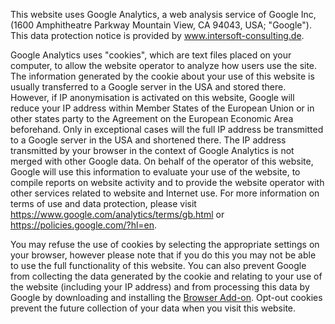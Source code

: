 <head>
<!-- Global site tag (gtag.js) - Google Analytics -->
<script async src="https://www.googletagmanager.com/gtag/js?id=G-S4NKCV622B"></script>
<script>
  window.dataLayer = window.dataLayer || [];
  function gtag(){dataLayer.push(arguments);}
  gtag('js', new Date());

  gtag('config', 'G-S4NKCV622B');
</script>
</head>


This website uses Google Analytics, a web analysis service of Google Inc,
 (1600 Amphitheatre Parkway Mountain View, CA 94043, USA; "Google"). This data protection notice is provided by
 <a href="https://www.intersoft-consulting.de/" target="_blank"> www.intersoft-consulting.de</a>.

Google Analytics uses "cookies", which are text files placed on your computer, to allow the website operator to analyze how users 
use the site. The information generated by the cookie about your use of this website is usually transferred to a Google server in the USA 
and stored there. However, if IP anonymisation is activated on this website, Google will reduce your IP address within Member States of 
the European Union or in other states party to the Agreement on the European Economic Area beforehand. Only in exceptional cases will the
 full IP address be transmitted to a Google server in the USA and shortened there. The IP address transmitted by your browser in the 
context of Google Analytics is not merged with other Google data. On behalf of the operator of this website, Google will use this
 information to evaluate your use of the website, to compile reports on website activity and to provide the website operator with
 other services related to website and Internet use. For more information on terms of use and data protection,
 please visit <a href="https://www.google.com/analytics/terms/gb.html" target="_blank"> https://www.google.com/analytics/terms/gb.html</a> or 
<a href="https://policies.google.com/?hl=en" target="_blank"> https://policies.google.com/?hl=en</a>.

You may refuse the use of cookies by selecting the appropriate settings on your browser, however please note that if you do this
 you may not be able to use the full functionality of this website. You can also prevent Google from collecting the data 
generated by the cookie and relating to your use of the website (including your IP address) and from processing this data by Google 
by downloading and installing the <a href="https://tools.google.com/dlpage/gaoptout?hl=en" target="_blank">
 Browser Add-on</a>. Opt-out cookies prevent the future collection of your data when you visit this website. 